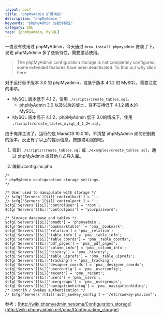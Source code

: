 ```yaml
---
layout: post
title: "phpMyAdmin 扩展功能"
description: "phpMyAdmin "
keywords: "phpMyAdmin 的额外特性"
category: SQL
tags: [phpMyAdmin, MySQL]
---
```


一直没有使用过 phpMyAdmin，今天通过 `brew install phpmyadmin` 安装了下，发现 phpMyAdmin 多了些新特性，需要激活使用。

>The phpMyAdmin configuration storage is not completely configured, some extended features have been deactivated. To find out why click here.

对于运行低于版本 3.0 的 phpMyadmin，或低于版本 4.1.2 的 MySQL，需要注意的事项。

<!-- more -->
- MySQL 版本低于 4.1.2，使用 `./scripts/create_tables.sql`。
    - phpMyAdmin 3.0 以及以后的版本，将不支持低于 4.1.2 版本的 MySQL。
- MySQL 版本高于 4.1.2，phpMyAdmin 低于 3.0的情况下，使用 `./scripts/create_tables_mysql_4_1_2+.sql`。

由于俺非主流了，运行的是 MariaDB 10.0.10，不清楚 phpMyAdmin 如何识别我的版本，反正有了以上的提示信息，按照说明照做吧。

1. 找到 `./scripts/create_tables.sql` 或 `./examples/create_tables.sql`，通过 phpMyAdmin 或其他方式导入库。

2. 编辑./config.inc.php

```js+php
/*
* phpMyAdmin configuration storage settings.
*/

/* User used to manipulate with storage */
// $cfg['Servers'][$i]['controlhost'] = '';
// $cfg['Servers'][$i]['controlport'] = '';
$cfg['Servers'][$i]['controluser'] = 'root';
$cfg['Servers'][$i]['controlpass'] = 'yourpassword';

/* Storage database and tables */
$cfg['Servers'][$i]['pmadb'] = 'phpmyadmin';
$cfg['Servers'][$i]['bookmarktable'] = 'pma__bookmark';
$cfg['Servers'][$i]['relation'] = 'pma__relation';
$cfg['Servers'][$i]['table_info'] = 'pma__table_info';
$cfg['Servers'][$i]['table_coords'] = 'pma__table_coords';
$cfg['Servers'][$i]['pdf_pages'] = 'pma__pdf_pages';
$cfg['Servers'][$i]['column_info'] = 'pma__column_info';
$cfg['Servers'][$i]['history'] = 'pma__history';
$cfg['Servers'][$i]['table_uiprefs'] = 'pma__table_uiprefs';
$cfg['Servers'][$i]['tracking'] = 'pma__tracking';
$cfg['Servers'][$i]['designer_coords'] = 'pma__designer_coords';
$cfg['Servers'][$i]['userconfig'] = 'pma__userconfig';
$cfg['Servers'][$i]['recent'] = 'pma__recent';
$cfg['Servers'][$i]['users'] = 'pma__users';
$cfg['Servers'][$i]['usergroups'] = 'pma__usergroups';
$cfg['Servers'][$i]['navigationhiding'] = 'pma__navigationhiding';
/* Contrib / Swekey authentication */
// $cfg['Servers'][$i]['auth_swekey_config'] = '/etc/swekey-pma.conf';
```

参考：[http://wiki.phpmyadmin.net/pma/Configuration_storage](http://wiki.phpmyadmin.net/pma/Configuration_storage)
